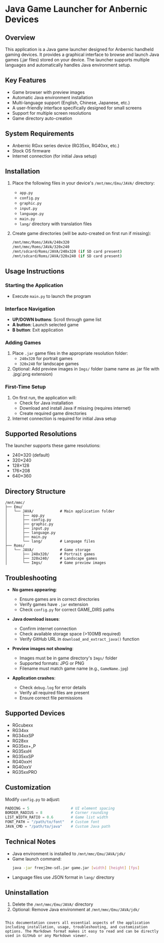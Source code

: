 # Java Game Launcher for Anbernic Devices

## Overview
This application is a Java game launcher designed for Anbernic handheld gaming devices. It provides a graphical interface to browse and launch Java games (.jar files) stored on your device. The launcher supports multiple languages and automatically handles Java environment setup.

## Key Features
- Game browser with preview images
- Automatic Java environment installation
- Multi-language support (English, Chinese, Japanese, etc.)
- A user-friendly interface specifically designed for small screens
- Support for multiple screen resolutions
- Game directory auto-creation

## System Requirements
- Anbernic RGxx series device (RG35xx, RG40xx, etc.)
- Stock OS firmware
- Internet connection (for initial Java setup)

## Installation
1. Place the following files in your device's `/mnt/mmc/Emu/JAVA/` directory:
   - `app.py`
   - `config.py`
   - `graphic.py`
   - `input.py`
   - `language.py`
   - `main.py`
   - `lang/` directory with translation files

2. Create game directories (will be auto-created on first run if missing):
   ```bash
   /mnt/mmc/Roms/JAVA/240x320
   /mnt/mmc/Roms/JAVA/320x240
   /mnt/sdcard/Roms/JAVA/240x320 (if SD card present)
   /mnt/sdcard/Roms/JAVA/320x240 (if SD card present)
   ```

## Usage Instructions

### Starting the Application
- Execute `main.py` to launch the program

### Interface Navigation
- **UP/DOWN buttons**: Scroll through game list
- **A button**: Launch selected game
- **B button**: Exit application

### Adding Games
1. Place `.jar` game files in the appropriate resolution folder:
   - `240x320` for portrait games
   - `320x240` for landscape games
2. Optional: Add preview images in `Imgs/` folder (same name as .jar file with .jpg/.png extension)

### First-Time Setup
1. On first run, the application will:
   - Check for Java installation
   - Download and install Java if missing (requires internet)
   - Create required game directories
2. Internet connection is required for initial Java setup

## Supported Resolutions
The launcher supports these game resolutions:
- 240×320 (default)
- 320×240
- 128×128
- 176×208
- 640×360

## Directory Structure
```
/mnt/mmc/
├── Emu/
│   └── JAVA/            # Main application folder
│       ├── app.py
│       ├── config.py
│       ├── graphic.py
│       ├── input.py
│       ├── language.py
│       ├── main.py
│       └── lang/        # Language files
├── Roms/
│   └── JAVA/            # Game storage
│       ├── 240x320/     # Portrait games
│       ├── 320x240/     # Landscape games
│       └── Imgs/        # Game preview images
```

## Troubleshooting
- **No games appearing**:
  - Ensure games are in correct directories
  - Verify games have `.jar` extension
  - Check `config.py` for correct GAME_DIRS paths

- **Java download issues**:
  - Confirm internet connection
  - Check available storage space (>100MB required)
  - Verify GitHub URL in `download_and_extract_java()` function

- **Preview images not showing**:
  - Images must be in game directory's `Imgs/` folder
  - Supported formats: JPG or PNG
  - Filename must match game name (e.g., `GameName.jpg`)

- **Application crashes**:
  - Check `debug.log` for error details
  - Verify all required files are present
  - Ensure correct file permissions

## Supported Devices
- RGcubexx
- RG34xx
- RG34xxSP
- RG28xx
- RG35xx+_P
- RG35xxH
- RG35xxSP
- RG40xxH
- RG40xxV
- RG35xxPRO

## Customization
Modify `config.py` to adjust:
```python
PADDING = 5                   # UI element spacing
BORDER_RADIUS = 8             # Corner rounding
LIST_WIDTH_RATIO = 0.6        # Game list width
FONT_PATH = "/path/to/font"   # Custom font
JAVA_CMD = "/path/to/java"    # Custom Java path
```

## Technical Notes
- Java environment is installed to `/mnt/mmc/Emu/JAVA/jdk/`
- Game launch command:
  ```bash
  java -jar freej2me-sdl.jar game.jar [width] [height] [fps]
  ```
- Language files use JSON format in `lang/` directory

## Uninstallation
1. Delete the `/mnt/mmc/Emu/JAVA/` directory
2. Optional: Remove Java environment at `/mnt/mmc/Emu/JAVA/jdk/`
```

This documentation covers all essential aspects of the application including installation, usage, troubleshooting, and customization options. The Markdown format makes it easy to read and can be directly used in GitHub or any Markdown viewer.
